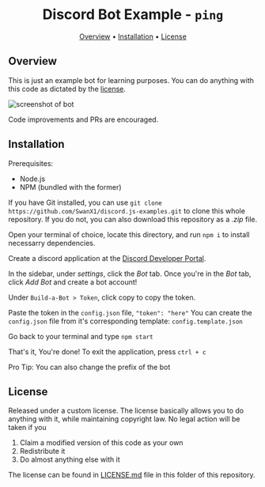 <h1 align="center">
	Discord Bot Example - <code>ping</code>
</h1>

<p align="center">
  <a href="#overview">Overview</a>
  •
  <a href="#installation">Installation</a>
  •
  <a href="#license">License</a>
</p>

## Overview

This is just an example bot for learning purposes. You can do anything with this code as dictated by the [license](#license).

![screenshot of bot](https://i.imgur.com/bu0wpzx.png)

Code improvements and PRs are encouraged.

## Installation

Prerequisites:
 - Node.js
 - NPM (bundled with the former)

If you have Git installed, you can use `git clone https://github.com/SwanX1/discord.js-examples.git` to clone this whole repository.
If you do not, you can also download this repository as a *.zip* file.

Open your terminal of choice, locate this directory, and run `npm i` to install necessarry dependencies.

Create a discord application at the [Discord Developer Portal](https://discord.com/developers/applications).

In the sidebar, under *settings*, click the *Bot* tab. Once you're in the *Bot* tab, click *Add Bot* and create a bot account!

Under `Build-a-Bot > Token`, click copy to copy the token.

Paste the token in the `config.json` file, ```"token": "here"```
You can create the `config.json` file from it's corresponding template: `config.template.json`

Go back to your terminal and type `npm start`

That's it, You're done!
To exit the application, press `ctrl + c`

Pro Tip: You can also change the prefix of the bot

## License

Released under a custom license.
The license basically allows you to do anything with it, while maintaining copyright law. No legal action will be taken if you
 1. Claim a modified version of this code as your own
 2. Redistribute it
 3. Do almost anything else with it

The license can be found in [LICENSE.md](LICENSE.md) file in this folder of this repository.
